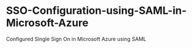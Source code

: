 # SSO-Configuration-using-SAML-in-Microsoft-Azure
Configured Single Sign On in Microsoft Azure using SAML 
